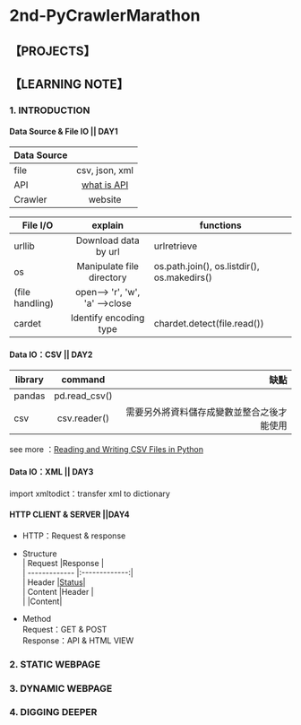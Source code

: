 # 2nd-PyCrawlerMarathon
## 【PROJECTS】

## 【LEARNING NOTE】
### 1. INTRODUCTION
#### Data Source & File IO || DAY1 
|Data Source     |       |
| ------------- |:-------------:     
|file       |csv, json, xml       |
|API          |[what is API](https://www.youtube.com/watch?v=zvKadd9Cflc)     |
|Crawler     |website    | 

|File I/O |   explain    |functions|
| ------------- |:-------------:|--------------|      
| urllib      |Download data by url|urlretrieve|
| os         |Manipulate file directory|os.path.join(), os.listdir(), os.makedirs()|
| (file handling)  |open--> 'r', 'w', 'a' -->close ||
| cardet     |Identify encoding type|chardet.detect(file.read())|



#### Data IO：CSV || DAY2
| library       |command            |缺點|
| ------------- |:-------------:     | -----:|
| pandas        |pd.read_csv()       | |
| csv           |csv.reader()       |需要另外將資料儲存成變數並整合之後才能使用 |

see more ：[Reading and Writing CSV Files in Python](https://realpython.com/python-csv/)
#### Data IO：XML || DAY3
import xmltodict：transfer xml to dictionary

#### HTTP CLIENT & SERVER ||DAY4
* HTTP：Request & response   
* Structure  
| Request       |Response       |     
| ------------- |:-------------:|      
| Header        |[Status](https://developer.mozilla.org/zh-TW/docs/Web/HTTP/Status)|        
| Content     |Header  |  
|             |Content|  

* Method   
Request：GET & POST  
Response：API & HTML VIEW  

### 2. STATIC WEBPAGE

### 3. DYNAMIC WEBPAGE

### 4. DIGGING DEEPER
